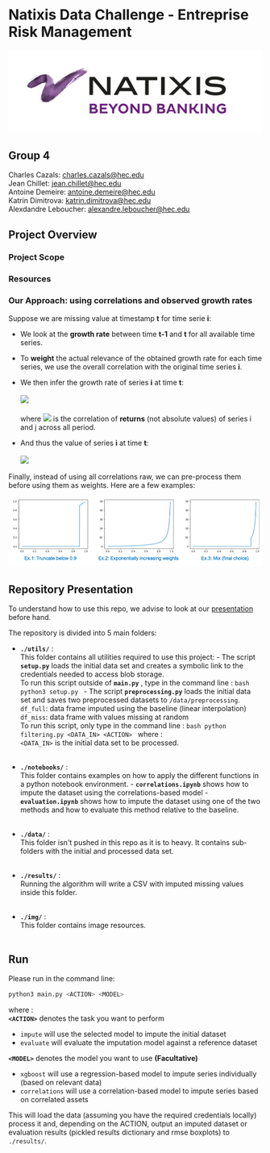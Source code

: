 # **Natixis Data Challenge - Entreprise Risk Management**

![Sign Image](/img/natixis.jpg)

## **Group 4**

Charles Cazals: charles.cazals@hec.edu <br>
Jean Chillet: jean.chillet@hec.edu <br>
Antoine Demeire: antoine.demeire@hec.edu <br>
Katrin Dimitrova: katrin.dimitrova@hec.edu <br>
Alexdandre Leboucher: alexandre.leboucher@hec.edu <br>

## **Project Overview**

### Project Scope

### Resources

### Our Approach: using correlations and observed growth rates

Suppose we are missing value at timestamp **t** for time serie **i**:

- We look at the **growth rate** between time **t-1** and **t** for all available time series.
- To **weight** the actual relevance of the obtained growth rate for each time series, we use the overall correlation with the original time series **i**.

- We then infer the growth rate of series **i** at time **t**: <br> <br>
  <img src="https://render.githubusercontent.com/render/math?math=ImputedGrowthRate_i (t) = \frac{\sum_{j \neq i} GrowthRate_j (t)  *  Corr(i,j)} {\sum_{j \neq i} Corr(i,j)}">
  <br><br> where <img src="https://render.githubusercontent.com/render/math?math=Corr(i,j)"> is the correlation of **returns** (not absolute values) of series i and j across all period.

- And thus the value of series **i** at time **t**: <br> <br> <img src="https://render.githubusercontent.com/render/math?math=TimeSerie_i(t) = ImputedGrowthRate_i (t) * TimeSerie_i(t-1)">

Finally, instead of using all correlations raw, we can pre-process them before using them as weights. Here are a few examples:

![Sign Image](/img/activations.jpg)

## **Repository Presentation**

To understand how to use this repo, we advise to look at our [presentation](https://docs.google.com/presentation/d/1oCFw7ImvZkCLmg2PxTQyyKNNJZkJuBnCzzEaFrgWmoM/edit?usp=sharing) before hand.

The repository is divided into 5 main folders:

- **`./utils/`** :\
   This folder contains all utilities required to use this project: - The script **`setup.py`** loads the initial data set and creates a symbolic link to the credentials needed to access blob storage.<br>
  To run this script outside of **`main.py`** , type in the command line :
  `bash python3 setup.py ` - The script **`preprocessing.py`** loads the initial data set and saves two preprocessed datasets to `/data/preprocessing`.<br>
  `df_full`: data frame imputed using the baseline (linear interpolation) <br>
  `df_miss`: data frame with values missing at random <br>
  To run this script, only type in the command line :
  `bash python filtering.py <DATA_IN> <ACTION> `
  where : \
   `<DATA_IN>` is the initial data set to be processed.
  <br>
  <br>

- **`./notebooks/`** :\
   This folder contains examples on how to apply the different functions in a python notebook environment. - **`correlations.ipynb`** shows how to impute the dataset using the correlations-based model - **`evaluation.ipynb`** shows how to impute the dataset using one of the two methods and how to evaluate this method relative to the baseline.
  <br>
  <br>

- **`./data/`** :\
   This folder isn't pushed in this repo as it is to heavy. It contains sub-folders with the initial and processed data set.
  <br>
  <br>

- **`./results/`** :\
   Running the algorithm will write a CSV with imputed missing values inside this folder.
  <br>
  <br>

- **`./img/`** :\
   This folder contains image resources.
  <br>
  <br>

## **Run**

Please run in the command line:

```bash
python3 main.py <ACTION> <MODEL>
```

where : \
**`<ACTION>`** denotes the task you want to perform

- `impute` will use the selected model to impute the initial dataset
- `evaluate` will evaluate the imputation model against a reference dataset

**`<MODEL>`** denotes the model you want to use **(Facultative)**

- `xgboost` will use a regression-based model to impute series individually (based on relevant data)
- `correlations` will use a correlation-based model to impute series based on correlated assets

This will load the data (assuming you have the required credentials locally) process it and, depending on the ACTION, output an imputed dataset or evaluation results (pickled results dictionary and rmse boxplots) to `./results/`.
